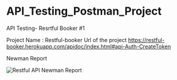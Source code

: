 # API_Testing_Postman_Project

API Testing- Resrtful Booker #1

Project Name : Restful-booker
Url of the project https://restful-booker.herokuapp.com/apidoc/index.html#api-Auth-CreateToken

Newman Report


![Restful API Newman Report](https://github.com/sameersingh01/API_Testing_Postman_Project/assets/121123773/27e80d6b-8132-484b-83a0-f43a2c1d6fd4)
